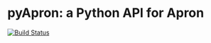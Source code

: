 # pyApron: a Python API for Apron

[![Build Status](https://travis-ci.org/rjb32/pyapron.svg?branch=master)](https://travis-ci.org/rjb32/pyapron)
